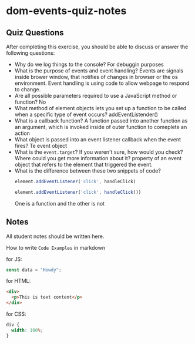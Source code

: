 # dom-events-quiz-notes

## Quiz Questions

After completing this exercise, you should be able to discuss or answer the following questions:

- Why do we log things to the console?
For debuggin purposes
- What is the purpose of events and event handling?
Events are signals inside brower window, that notifies of changes in browser or the os environment. Event handling is using code to allow webpage to respond to change.
- Are all possible parameters required to use a JavaScript method or function?
No
- What method of element objects lets you set up a function to be called when a specific type of event occurs?
addEventListender()
- What is a callback function?
A function passed into another function as an argument, which is invoked inside of outer function to comeplete an action
- What object is passed into an event listener callback when the event fires?
Te event object
- What is the `event.target`? If you weren't sure, how would you check? Where could you get more information about it?
property of an event object that refers to the element that triggered the event.
- What is the difference between these two snippets of code?
    ```js
    element.addEventListener('click', handleClick)
    ```
    ```js
    element.addEventListener('click', handleClick())
    ```
  One is a function and the other is not

## Notes

All student notes should be written here.


How to write `Code Examples` in markdown

for JS:

```javascript
const data = "Howdy";
```

for HTML:

```html
<div>
  <p>This is text content</p>
</div>
```

for CSS:

```css
div {
  width: 100%;
}
```
